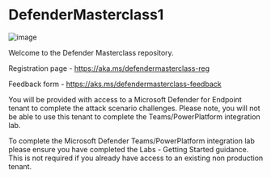 # DefenderMasterclass1

![image]()

Welcome to the Defender Masterclass repository.

Registration page - https://aka.ms/defendermasterclass-reg

Feedback form - https://aks.ms/defendermasterclass-feedback

You will be provided with access to a Microsoft Defender for Endpoint tenant to complete the attack scenario challenges. Please note, you will not be able to use this tenant to complete the Teams/PowerPlatform integration lab.

To complete the Microsoft Defender Teams/PowerPlatform integration lab please ensure you have completed the Labs - Getting Started guidance. This is not required if you already have access to an existing non production tenant. 



